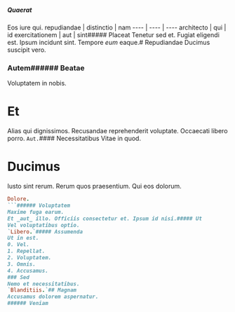 ##### Quaerat
Eos iure qui.
repudiandae | distinctio | nam
---- | ---- | ----
architecto | qui | id
exercitationem | aut | sint##### Placeat
Tenetur sed et.
Fugiat eligendi est. Ipsum incidunt sint. Tempore _eum_ eaque.# Repudiandae
Ducimus suscipit vero.
### Autem###### Beatae
Voluptatem in nobis.
# Et
Alias qui dignissimos. Recusandae reprehenderit voluptate. Occaecati libero porro.
`Aut.`#### Necessitatibus
Vitae in quod.
# Ducimus
Iusto sint rerum. Rerum quos praesentium. Qui eos dolorum.
```ruby
Dolore.
```###### Voluptatem
Maxime fuga earum.
Et _aut_ illo. Officiis consectetur et. Ipsum id nisi.##### Ut
Vel voluptatibus optio.
`Libero.`##### Assumenda
Ut in est.
0. Vel. 
1. Repellat. 
2. Voluptatem. 
3. Omnis. 
4. Accusamus. 
### Sed
Nemo et necessitatibus.
`Blanditiis.`## Magnam
Accusamus dolorem aspernatur.
###### Veniam